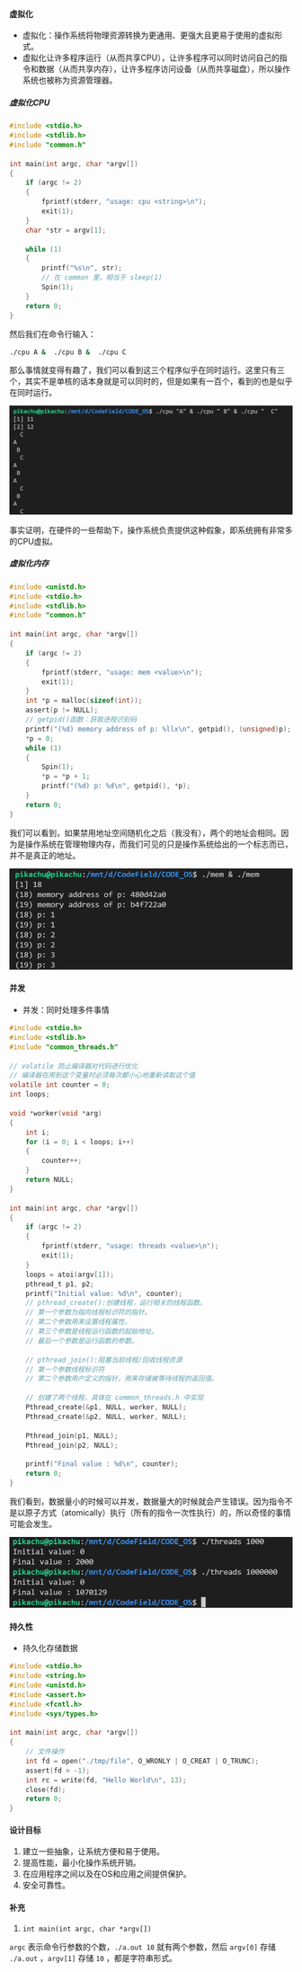 #### 虚拟化

- 虚拟化：操作系统将物理资源转换为更通用、更强大且更易于使用的虚拟形式。
- 虚拟化让许多程序运行（从而共享CPU），让许多程序可以同时访问自己的指令和数据（从而共享内存），让许多程序访问设备（从而共享磁盘），所以操作系统也被称为资源管理器。

##### 虚拟化CPU

```c
#include <stdio.h>
#include <stdlib.h>
#include "common.h"

int main(int argc, char *argv[])
{
    if (argc != 2)
    {
        fprintf(stderr, "usage: cpu <string>\n");
        exit(1);
    }
    char *str = argv[1];

    while (1)
    {
        printf("%s\n", str);
        // 在 common 里，相当于 sleep(1)
        Spin(1);
    }
    return 0;
}

```

然后我们在命令行输入：

```bash
./cpu A &  ./cpu B &  ./cpu C
```

那么事情就变得有趣了，我们可以看到这三个程序似乎在同时运行。这里只有三个，其实不是单核的话本身就是可以同时的，但是如果有一百个，看到的也是似乎在同时运行。

![image-20220301184431695](../res/image-20220301184431695.png)

事实证明，在硬件的一些帮助下，操作系统负责提供这种假象，即系统拥有非常多的CPU虚拟。

##### 虚拟化内存

```c
#include <unistd.h>
#include <stdio.h>
#include <stdlib.h>
#include "common.h"

int main(int argc, char *argv[])
{
    if (argc != 2)
    {
        fprintf(stderr, "usage: mem <value>\n");
        exit(1);
    }
    int *p = malloc(sizeof(int));
    assert(p != NULL);
    // getpid()函数：获取进程识别码
    printf("(%d) memory address of p: %llx\n", getpid(), (unsigned)p);
    *p = 0;                                                 
    while (1)
    {
        Spin(1);
        *p = *p + 1;
        printf("(%d) p: %d\n", getpid(), *p);
    }
    return 0;
}
```

我们可以看到，如果禁用地址空间随机化之后（我没有），两个的地址会相同。因为是操作系统在管理物理内存，而我们可见的只是操作系统给出的一个标志而已，并不是真正的地址。

![image-20220301185050024](../res/image-20220301185050024.png)

#### 并发

- 并发：同时处理多件事情

```c
#include <stdio.h>
#include <stdlib.h>
#include "common_threads.h"

// volatile 防止编译器对代码进行优化
// 编译器在用到这个变量时必须每次都小心地重新读取这个值
volatile int counter = 0;
int loops;

void *worker(void *arg)
{
    int i;
    for (i = 0; i < loops; i++)
    {
        counter++;
    }
    return NULL;
}

int main(int argc, char *argv[])
{
    if (argc != 2)
    {
        fprintf(stderr, "usage: threads <value>\n");
        exit(1);
    }
    loops = atoi(argv[1]);
    pthread_t p1, p2;
    printf("Initial value: %d\n", counter);
    // pthread_create():创建线程，运行相关的线程函数。
	// 第一个参数为指向线程标识符的指针。
	// 第二个参数用来设置线程属性。
	// 第三个参数是线程运行函数的起始地址。
	// 最后一个参数是运行函数的参数。

	// pthread_join():阻塞当前线程/回收线程资源
	// 第一个参数线程标识符
	// 第二个参数用户定义的指针，用来存储被等待线程的返回值。

    // 创建了两个线程，具体在 common_threads.h 中实现
    Pthread_create(&p1, NULL, worker, NULL);
    Pthread_create(&p2, NULL, worker, NULL);

    Pthread_join(p1, NULL);
    Pthread_join(p2, NULL);
  
    printf("Final value : %d\n", counter);
    return 0;
}
```

我们看到，数据量小的时候可以并发，数据量大的时候就会产生错误。因为指令不是以原子方式（atomically）执行（所有的指令一次性执行）的，所以奇怪的事情可能会发生。

![image-20220301190829352](../res/image-20220301190829352.png)

#### 持久性

- 持久化存储数据

```c
#include <stdio.h>
#include <string.h>
#include <unistd.h>
#include <assert.h>
#include <fcntl.h>
#include <sys/types.h>

int main(int argc, char *argv[])
{
    // 文件操作
    int fd = open("./tmp/file", O_WRONLY | O_CREAT | O_TRUNC);
    assert(fd > -1);
    int rc = write(fd, "Hello World\n", 13);
    close(fd);
    return 0;
}
```

#### 设计目标

1. 建立一些抽象，让系统方便和易于使用。
2. 提高性能，最小化操作系统开销。
3. 在应用程序之间以及在OS和应用之间提供保护。
4. 安全可靠性。

#### 补充

1. `int main(int argc, char *argv[])`

`argc` 表示命令行参数的个数，`./a.out 10` 就有两个参数，然后 `argv[0]` 存储 `./a.out` ，`argv[1]` 存储 `10` ，都是字符串形式。
